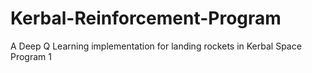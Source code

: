 # Kerbal-Reinforcement-Program
A Deep Q Learning implementation for landing rockets in Kerbal Space Program 1
